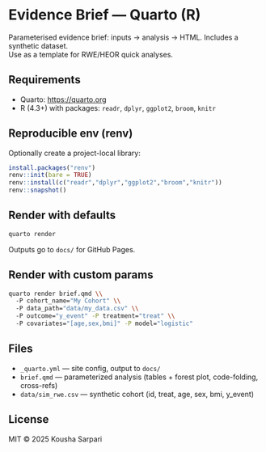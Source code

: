 # Evidence Brief — Quarto (R)

Parameterised evidence brief: inputs → analysis → HTML. Includes a synthetic dataset.  
Use as a template for RWE/HEOR quick analyses.

## Requirements
- Quarto: <https://quarto.org>
- R (4.3+) with packages: `readr`, `dplyr`, `ggplot2`, `broom`, `knitr`

## Reproducible env (renv)
Optionally create a project-local library:
```r
install.packages("renv")
renv::init(bare = TRUE)
renv::install(c("readr","dplyr","ggplot2","broom","knitr"))
renv::snapshot()
```

## Render with defaults
```bash
quarto render
```
Outputs go to `docs/` for GitHub Pages.

## Render with custom params
```bash
quarto render brief.qmd \\
  -P cohort_name="My Cohort" \\
  -P data_path="data/my_data.csv" \\
  -P outcome="y_event" -P treatment="treat" \\
  -P covariates="[age,sex,bmi]" -P model="logistic"
```

## Files
- `_quarto.yml` — site config, output to `docs/`  
- `brief.qmd` — parameterized analysis (tables + forest plot, code-folding, cross-refs)  
- `data/sim_rwe.csv` — synthetic cohort (id, treat, age, sex, bmi, y_event)  

## License
MIT © 2025 Kousha Sarpari
